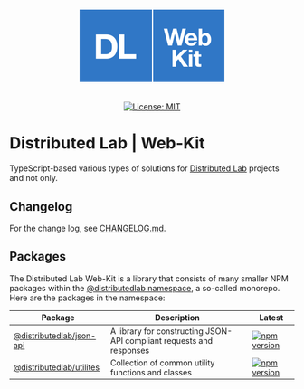 <h1><p align="center"><img alt="Distributed Lab | Web-Kit" src="https://raw.githubusercontent.com/distributed-lab/web-kit/main/assets/logo.png" width="256" /></p></h1>

<div align="center">
  <a href="https://github.com/distributed-lab/web-kit/blob/main/LICENSE">
    <img alt="License: MIT" src="https://img.shields.io/github/license/distributed-lab/web-kit.svg" />
  </a>
</div>

# Distributed Lab | Web-Kit
TypeScript-based various types of solutions for [Distributed Lab](https://distributedlab.com/) projects and not only.

## Changelog
For the change log, see [CHANGELOG.md](https://github.com/rarimo/js-sdk/blob/main/CHANGELOG.md).


## Packages
The Distributed Lab Web-Kit is a library that consists of many smaller NPM packages within the
[@distributedlab namespace](https://www.npmjs.com/org/distributedlab), a so-called monorepo.
Here are the packages in the namespace:

| Package                                                                                             | Description                                                          | Latest                                                                                                                              |
|-----------------------------------------------------------------------------------------------------|----------------------------------------------------------------------|-------------------------------------------------------------------------------------------------------------------------------------|
| [@distributedlab/json-api](https://distributed-lab.github.io/web-kit/_distributedlab_json_api.html) | A library for constructing JSON-API compliant requests and responses | [![npm version](https://img.shields.io/npm/v/@distributedlab/json-api.svg)](https://www.npmjs.com/package/@distributedlab/json-api)         |
| [@distributedlab/utilites](https://distributed-lab.github.io/web-kit/_distributedlab_utilites.html) | Collection of common utility functions and classes                   | [![npm version](https://img.shields.io/npm/v/@distributedlab/utilites.svg)](https://www.npmjs.com/package/@distributedlab/utilites) |

